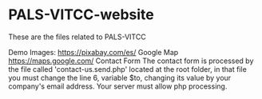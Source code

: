 # PALS-VITCC-website
These are the files related to PALS-VITCC

Demo Images: https://pixabay.com/es/
Google Map https://maps.google.com/
Contact Form The contact form is processed by the file called 'contact-us.send.php' located at the root folder, in that file you must change the line 6, variable $to, changing its value by your company's email address.
Your server must allow php processing.
